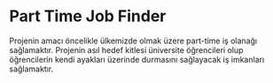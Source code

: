 # Part Time Job Finder 

Projenin amacı öncelikle ülkemizde olmak üzere part-time iş olanağı sağlamaktır. Projenin asıl hedef kitlesi üniversite öğrencileri olup öğrencilerin kendi ayakları üzerinde durmasını sağlayacak iş imkanları sağlamaktır. 
